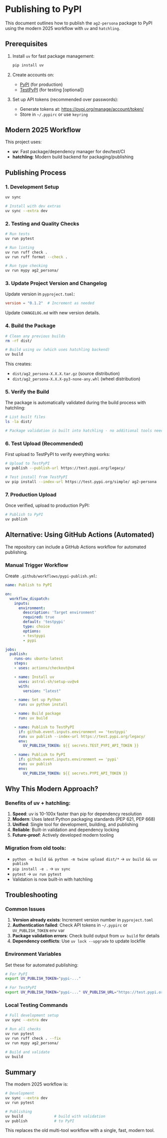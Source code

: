 # Publishing to PyPI

This document outlines how to publish the `ag2-persona` package to PyPI using the modern 2025 workflow with `uv` and `hatchling`.

## Prerequisites

1. Install `uv` for fast package management:
   ```bash
   pip install uv
   ```

2. Create accounts on:
   - [PyPI](https://pypi.org/account/register/) (for production)
   - [TestPyPI](https://test.pypi.org/account/register/) (for testing [optional])

3. Set up API tokens (recommended over passwords):
   - Generate tokens at: https://pypi.org/manage/account/token/
   - Store in `~/.pypirc` or use `keyring`

## Modern 2025 Workflow

This project uses:
- **uv**: Fast package/dependency manager for dev/test/CI
- **hatchling**: Modern build backend for packaging/publishing

## Publishing Process

### 1. Development Setup

```bash
uv sync

# Install with dev extras
uv sync --extra dev
```

### 2. Testing and Quality Checks

```bash
# Run tests
uv run pytest

# Run linting
uv run ruff check .
uv run ruff format --check .

# Run type checking
uv run mypy ag2_persona/
```

### 3. Update Project Version and Changelog

Update version in `pyproject.toml`:
```toml
version = "0.1.2"  # Increment as needed
```

Update `CHANGELOG.md` with new version details.

### 4. Build the Package

```bash
# Clean any previous builds
rm -rf dist/

# Build using uv (which uses hatchling backend)
uv build
```

This creates:
- `dist/ag2_persona-X.X.X.tar.gz` (source distribution)
- `dist/ag2_persona-X.X.X-py3-none-any.whl` (wheel distribution)

### 5. Verify the Build

The package is automatically validated during the build process with hatchling:

```bash
# List built files
ls -la dist/

# Package validation is built into hatchling - no additional tools needed
```

### 6. Test Upload (Recommended)

First upload to TestPyPI to verify everything works:

```bash
# Upload to TestPyPI
uv publish --publish-url https://test.pypi.org/legacy/

# Test install from TestPyPI
uv pip install --index-url https://test.pypi.org/simple/ ag2-persona
```

### 7. Production Upload

Once verified, upload to production PyPI:

```bash
# Publish to PyPI
uv publish
```

## Alternative: Using GitHub Actions (Automated)

The repository can include a GitHub Actions workflow for automated publishing.

### Manual Trigger Workflow

Create `.github/workflows/pypi-publish.yml`:

```yaml
name: Publish to PyPI

on:
  workflow_dispatch:
    inputs:
      environment:
        description: 'Target environment'
        required: true
        default: 'testpypi'
        type: choice
        options:
        - testpypi
        - pypi

jobs:
  publish:
    runs-on: ubuntu-latest
    steps:
    - uses: actions/checkout@v4

    - name: Install uv
      uses: astral-sh/setup-uv@v4
      with:
        version: "latest"

    - name: Set up Python
      run: uv python install

    - name: Build package
      run: uv build

    - name: Publish to TestPyPI
      if: github.event.inputs.environment == 'testpypi'
      run: uv publish --index-url https://test.pypi.org/legacy/
      env:
        UV_PUBLISH_TOKEN: ${{ secrets.TEST_PYPI_API_TOKEN }}

    - name: Publish to PyPI
      if: github.event.inputs.environment == 'pypi'
      run: uv publish
      env:
        UV_PUBLISH_TOKEN: ${{ secrets.PYPI_API_TOKEN }}
```

## Why This Modern Approach?

### Benefits of uv + hatchling:

1. **Speed**: uv is 10-100x faster than pip for dependency resolution
2. **Modern**: Uses latest Python packaging standards (PEP 621, PEP 668)
3. **Unified**: Single tool for development, building, and publishing
4. **Reliable**: Built-in validation and dependency locking
5. **Future-proof**: Actively developed modern tooling

### Migration from old tools:

- `python -m build && python -m twine upload dist/*` → `uv build && uv publish`
- `pip install -e .` → `uv sync`
- `pytest` → `uv run pytest`
- Validation is now built-in with hatchling

## Troubleshooting

### Common Issues

1. **Version already exists**: Increment version number in `pyproject.toml`
2. **Authentication failed**: Check API tokens in `~/.pypirc` or `UV_PUBLISH_TOKEN` env var
3. **Package validation errors**: Check build output from `uv build` for details
4. **Dependency conflicts**: Use `uv lock --upgrade` to update lockfile

### Environment Variables

Set these for automated publishing:

```bash
# For PyPI
export UV_PUBLISH_TOKEN="pypi-..."

# For TestPyPI
export UV_PUBLISH_TOKEN="pypi-..." UV_PUBLISH_URL="https://test.pypi.org/legacy/"
```

### Local Testing Commands

```bash
# Full development setup
uv sync --extra dev

# Run all checks
uv run pytest
uv run ruff check . --fix
uv run mypy ag2_persona/

# Build and validate
uv build
```

## Summary

The modern 2025 workflow is:

```bash
# Development
uv sync --extra dev
uv run pytest

# Publishing
uv build              # build with validation
uv publish            # to PyPI
```

This replaces the old multi-tool workflow with a single, fast, modern tool.
